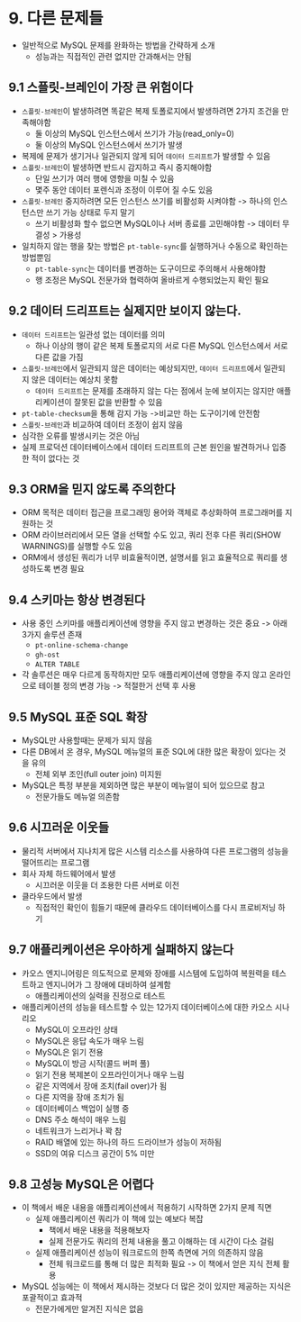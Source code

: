 # 9. 다른 문제들
- 일반적으로 MySQL 문제를 완화하는 방법을 간략하게 소개
  - 성능과는 직접적인 관련 없지만 간과해서는 안됨

## 9.1 스플릿-브레인이 가장 큰 위험이다
- `스플릿-브레인`이 발생하려면 똑같은 복제 토폴로지에서 발생하려면 2가지 조건을 만족해야함
  - 둘 이상의 MySQL 인스턴스에서 쓰기가 가능(read_only=0)
  - 둘 이상의 MySQL 인스턴스에서 쓰기가 발생
- 복제에 문제가 생기거나 일관되지 않게 되어 `데이터 드리프트`가 발생할 수 있음
- `스플릿-브레인`이 발생하면 반드시 감지하고 즉시 중지해야함
  - 단일 쓰기가 여러 행에 영향을 미칠 수 있음
  - 몇주 동안 데이터 포렌식과 조정이 이루어 질 수도 있음
- `스플릿-브레인` 중지하려면 모든 인스턴스 쓰기를 비활성화 시켜야함 -> 하나의 인스턴스만 쓰기 가능 상태로 두지 말기
  - 쓰기 비활성화 할수 없으면 MySQL이나 서버 종료를 고민해야함 -> 데이터 무결성 > 가용성
- 일치하지 않는 행을 찾는 방법은 `pt-table-sync`를 실행하거나 수동으로 확인하는 방법뿐임
  - `pt-table-sync`는 데이터를 변경하는 도구이므로 주의해서 사용해야함
  - 행 조정은 MySQL 전문가와 협력하여 올바르게 수행되었는지 확인 필요

## 9.2 데이터 드리프트는 실제지만 보이지 않는다.
- `데이터 드리프트`는 일관성 없는 데이터를 의미
  - 하나 이상의 행이 같은 복제 토폴로지의 서로 다른 MySQL 인스턴스에서 서로 다른 값을 가짐
- `스플릿-브레인`에서 일관되지 않은 데이터는 예상되지만, `데이터 드리프트`에서 일관되지 않은 데이터는 예상치 못함
  - `데이터 드리프트`는 문제를 초래하지 않는 다는 점에서 눈에 보이지는 않지만 애플리케이션이 잘못된 값을 반환할 수 있음
- `pt-table-checksum`을 통해 감지 가능 ->비교만 하는 도구이기에 안전함
- `스플릿-브레인`과 비교하여 데이터 조정이 쉽지 않음
- 심각한 오류를 발생시키는 것은 아님
- 실제 프로덕션 데이터베이스에서 데이터 드리프트의 근본 원인을 발견하거나 입증한 적이 없다는 것

## 9.3 ORM을 믿지 않도록 주의한다
- ORM 목적은 데이터 접근을 프로그래밍 용어와 객체로 추상화하여 프로그래머를 지원하는 것
- ORM 라이브러리에서 모든 열을 선택할 수도 있고, 쿼리 전후 다른 쿼리(SHOW WARNINGS)를 실행할 수도 있음
- ORM에서 생성된 쿼리가 너무 비효율적이면, 설명서를 읽고 효율적으로 쿼리를 생성하도록 변경 필요

## 9.4 스키마는 항상 변경된다
- 사용 중인 스키마를 애플리케이션에 영향을 주지 않고 변경하는 것은 중요 -> 아래 3가지 솔루션 존재
  - `pt-online-schema-change`
  - `gh-ost`
  - `ALTER TABLE`
- 각 솔루션은 매우 다르게 동작하지만 모두 애플리케이션에 영향을 주지 않고 온라인으로 테이블 정의 변경 가능 -> 적절한거 선택 후 사용

## 9.5 MySQL 표준 SQL 확장
- MySQL만 사용할때는 문제가 되지 않음
- 다른 DB에서 온 경우, MySQL 메뉴얼의 표준 SQL에 대한 많은 확장이 있다는 것을 유의
  - 전체 외부 조인(full outer join) 미지원
- MySQL은 특정 부분을 제외하면 많은 부분이 메뉴얼이 되어 있으므로 참고
  - 전문가들도 메뉴얼 의존함

## 9.6 시끄러운 이웃들
- 물리적 서버에서 지나치게 많은 시스템 리소스를 사용하여 다른 프로그램의 성능을 떨어뜨리는 프로그램
- 회사 자체 하드웨어에서 발생
  - 시끄러운 이웃을 더 조용한 다른 서버로 이전
- 클라우드에서 발생
  - 직접적인 확인이 힘들기 때문에 클라우드 데이터베이스를 다시 프로비저닝 하기

## 9.7 애플리케이션은 우아하게 실패하지 않는다
- 카오스 엔지니어링은 의도적으로 문제와 장애를 시스템에 도입하여 복원력을 테스트하고 엔지니어가 그 장애에 대비하여 설계함
  - 애플리케이션의 실력을 진정으로 테스트
- 애플리케이션의 성능을 테스트할 수 있는 12가지 데이터베이스에 대한 카오스 시나리오
  - MySQL이 오프라인 상태
  - MySQL은 응답 속도가 매우 느림
  - MySQL은 읽기 전용
  - MySQL이 방금 시작(콜드 버퍼 풀)
  - 읽기 전용 복제본이 오프라인이거나 매우 느림
  - 같은 지역에서 장애 조치(fail over)가 됨
  - 다른 지역을 장애 조치가 됨
  - 데이터베이스 백업이 실행 중
  - DNS 주소 해석이 매우 느림
  - 네트워크가 느리거나 꽉 참
  - RAID 배열에 있는 하나의 하드 드라이브가 성능이 저하됨
  - SSD의 여유 디스크 공간이 5% 미만

## 9.8 고성능 MySQL은 어렵다
- 이 책에서 배운 내용을 애플리케이션에서 적용하기 시작하면 2가지 문제 직면
  - 실제 애플리케이션 쿼리가 이 책에 있는 예보다 복잡
    - 책에서 배운 내용을 적용해보자 
    - 실제 전문가도 쿼리의 전체 내용을 풀고 이해하는 데 시간이 다소 걸림
  - 실제 애플리케이션 성능이 워크로드의 한쪽 측면에 거의 의존하지 않음
    - 전체 워크로드를 통해 더 많은 최적화 필요 -> 이 책에서 얻은 지식 전체 활용
- MySQL 성능에는 이 책에서 제시하는 것보다 더 많은 것이 있지만 제공하는 지식은 포괄적이고 효과적
  - 전문가에게만 알겨진 지식은 없음